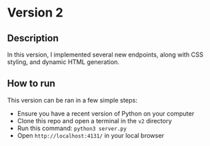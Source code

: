 # Version 2
## Description
In this version, I implemented several new endpoints, along with CSS styling, and dynamic HTML generation.

## How to run
This version can be ran in a few simple steps:

- Ensure you have a recent version of Python on your computer
- Clone this repo and open a terminal in the <code>v2</code> directory
- Run this command: <code>python3 server.py</code>
- Open <code>http://localhost:4131/</code> in your local browser
